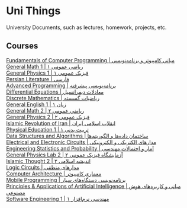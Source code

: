 # Uni Things  

University Documents, such as lectures, homework, projects, etc.  


## Courses  

<a href="1- Fundamentals of Computer Programming"> Fundamentals of Computer Programming | مبانی کامپیوتر و برنامه‌نویسی </a>  
<a href="1- General Math 1"> General Math 1 | ریاضی عمومی ۱ </a>  
<a href="1- General Physics 1"> General Physics 1 | فیزیک عمومی ۱ </a>  
<a href="1- Persian Literature"> Persian Literature | فارسی </a>  
<a href="2- Advanced Programming"> Advanced Programming | برنامه‌نویسی پیشرفته </a>  
<a href="2- Differential Equations"> Differential Equations | معادلات دیفرانسیل </a>  
<a href="2- Discrete Mathematics"> Discrete Mathematics | ریاضیات گسسته </a>  
<a href="2- General English 1"> General English 1 | زبان ۱ </a>  
<a href="2- General Math 2"> General Math 2 | ریاضی عمومی ۲ </a>  
<a href="2- General Physics 2"> General Physics 2 | فیزیک عمومی ۲ </a>  
<a href="2- Islamic Revolution of Iran"> Islamic Revolution of Iran | انقلاب اسلامی ایران </a>  
<a href="2- Physical Education 1"> Physical Education 1 | تربیت بدنی ۱ </a>  
<a href="3- Data Structures and Algorithms"> Data Structures and Algorithms | ساختمان داده‌ها و الگوریتم‌ها </a>  
<a href="3- Electrical and Electronic Circuits"> Electrical and Electronic Circuits | مدارهای الکتریکی و الکترونیکی </a>  
<a href="3- Engineering Statistics and Probability"> Engineering Statistics and Probability | آمار و احتمالات مهندسی </a>  
<a href="3- General Physics Lab 2"> General Physics Lab 2 | آزمایشگاه فیزیک عمومی ۲ </a>  
<a href="3- Islamic Thought 2"> Islamic Thought 2 | اندیشه اسلامی ۲ </a>  
<a href="3- Logic Circuits"> Logic Circuits | مدارهای منطقی </a>  
<a href="4- Computer Architecture"> Computer Architecture | معماری کامپیوتر </a>  
<a href="4- Mobile Programming"> Mobile Programming | برنامه‌نویسی دستگاه‌های سیار </a>  
<a href="4- Principles & Applications of Artificial Intelligence"> Principles & Applications of Artificial Intelligence | مبانی و کاربردهای هوش مصنوعی </a>  
<a href="4- Software Engineering 1"> Software Engineering 1 | مهندسی نرم‌افزار ۱ </a>  
